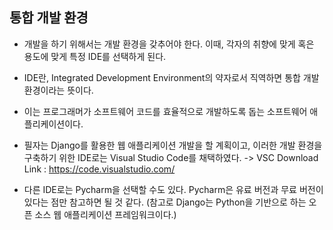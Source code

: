 ## 통합 개발 환경

- 개발을 하기 위해서는 개발 환경을 갖추어야 한다. 이때, 각자의 취향에 맞게 혹은 용도에 맞게 특정 IDE를 선택하게 된다. 

- IDE란, Integrated Development Environment의 약자로서 직역하면 통합 개발 환경이라는 뜻이다. 

- 이는 프로그래머가 소프트웨어 코드를 효율적으로 개발하도록 돕는 소프트웨어 애플리케이션이다. 

- 필자는 Django를 활용한 웹 애플리케이션 개발을 할 계획이고, 이러한 개발 환경을 구축하기 위한 IDE로는 Visual Studio Code를 채택하였다.
  ​	-> VSC Download Link : https://code.visualstudio.com/
- 다른 IDE로는 Pycharm을 선택할 수도 있다. Pycharm은 유료 버전과 무료 버전이 있다는 점만 참고하면 될 것 같다.
  (참고로 Django는 Python을 기반으로 하는 오픈 소스 웹 애플리케이션 프레임워크이다.)
  
